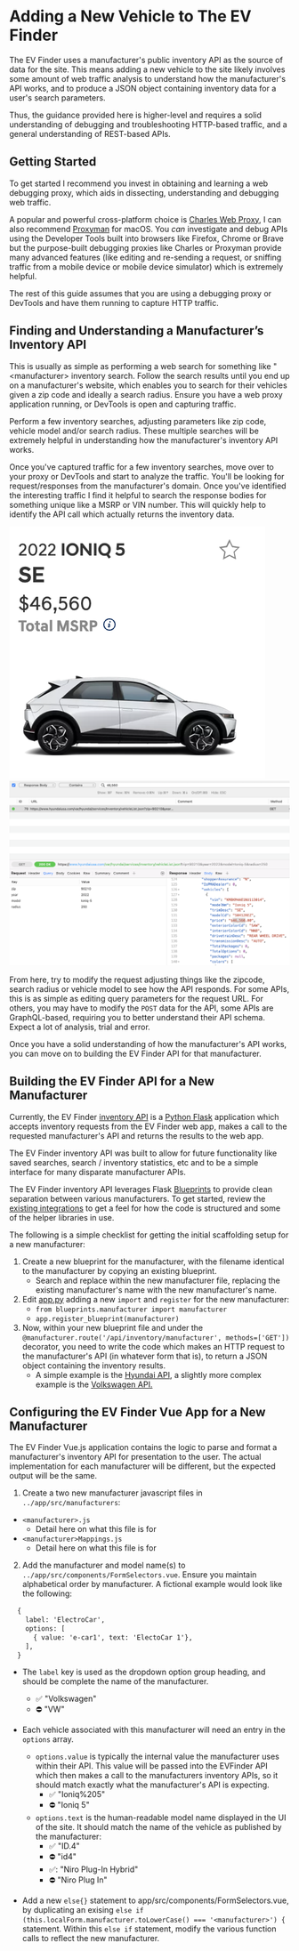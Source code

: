 # Adding a New Vehicle to The EV Finder
The EV Finder uses a manufacturer's public inventory API as the source of data for
the site. This means adding a new vehicle to the site likely involves some amount
of web traffic analysis to understand how the manufacturer's API works, and to
produce a JSON object containing inventory data for a user's search parameters.

Thus, the guidance provided here is higher-level and requires a solid
understanding of debugging and troubleshooting HTTP-based traffic, and a general
understanding of REST-based APIs.


## Getting Started
To get started I recommend you invest in obtaining and learning a web debugging
proxy, which aids in dissecting, understanding and debugging web traffic.

A popular and powerful cross-platform choice is [Charles Web Proxy](https://www.charlesproxy.com/), I can also recommend [Proxyman](https://proxyman.io/) for macOS. You _can_ investigate
and debug APIs using the Developer Tools built into browsers like Firefox,
Chrome or Brave but the purpose-built debugging proxies like Charles or Proxyman
provide many advanced features (like editing and re-sending a request, or 
sniffing traffic from a mobile device or mobile device simulator) which is
extremely helpful.

The rest of this guide assumes that you are using a debugging proxy or DevTools
and have them running to capture HTTP traffic.


## Finding and Understanding a Manufacturer’s Inventory API
This is usually as simple as performing a web search for something like 
"\<manufacturer\> inventory search. Follow the search results until you end up on 
a manufacturer's website, which enables you to search for their vehicles given
a zip code and ideally a search radius. Ensure you have a web proxy application
running, or DevTools is open and capturing traffic.

Perform a few inventory searches, adjusting parameters like zip code, vehicle
model and/or search radius. These multiple searches will be extremely helpful
in understanding how the manufacturer's inventory API works.

Once you've captured traffic for a few inventory searches, move over to your proxy
or DevTools and start to analyze the traffic. You'll be looking for request/responses
from the manufacturer's domain. Once you've identified the interesting traffic
I find it helpful to search the response bodies for something unique like a MSRP
or VIN number. This will quickly help to identify the API call which actually
returns the inventory data. 

![](images/dealer-website.png)
![](images/inventory-api-results.png)

From here, try to modify the request adjusting things like the zipcode, search
radius or vehicle model to see how the API responds. For some APIs, this is as
simple as editing query parameters for the request URL. For others, you may have
to modify the `POST` data for the API, some APIs are GraphQL-based, requiring you
to better understand their API schema. Expect a lot of analysis, trial and error.

Once you have a solid understanding of how the manufacturer's API works, you
can move on to building the EV Finder API for that manufacturer.

## Building the EV Finder API for a New Manufacturer
Currently, the EV Finder [inventory API](../api/) is a
[Python Flask](https://flask.palletsprojects.com/en/2.2.x/) application which
accepts inventory requests from the EV Finder web app, makes a call to the
requested manufacturer's API and returns the results to the web app.

The EV Finder inventory API was built to allow for future functionality like
saved searches, search / inventory statistics, etc and to be a simple interface
for many disparate manufacturer APIs.

The EV Finder inventory API leverages Flask [Blueprints](https://flask.palletsprojects.com/en/2.2.x/tutorial/views/?highlight=blueprints#create-a-blueprint) to provide clean
separation between various manufacturers. To get started, review the [existing
integrations](../api/src/blueprints) to get a feel for how the code is structured
and some of the helper libraries in use.

The following is a simple checklist for getting the initial scaffolding setup
for a new manufacturer:
1. Create a new blueprint for the manufacturer, with the filename identical to the
manufacturer by copying an existing blueprint.
    - Search and replace within the new manufacturer file, replacing the existing
  manufacturer's name with the new manufacturer's name.
2. Edit [app.py](../api/src/app.py) adding a new `import` and `register` for the
new manufacturer:
    - `from blueprints.manufacturer import manufacturer`
    - `app.register_blueprint(manufacturer)`
3. Now, within your new blueprint file and under the
`@manufacturer.route('/api/inventory/manufacturer', methods=['GET'])`
decorator, you need to write the code which makes an HTTP request to the
manufacturer's API (in whatever form that is), to return a JSON object containing
the inventory results.
    - A simple example is the [Hyundai API](../api/src/blueprints/hyundai.py),
    a slightly more complex example is the [Volkswagen API.](../api/src/blueprints/volkswagen.py)

## Configuring the EV Finder Vue App for a New Manufacturer
The EV Finder Vue.js application contains the logic to parse and format a
manufacturer's inventory API for presentation to the user. The actual
implementation for each manufacturer will be different, but the expected output
will be the same.

1. Create a two new manufacturer javascript files in `../app/src/manufacturers`:
  - `<manufacturer>.js`
    - Detail here on what this file is for
  - `<manufacturer>Mappings.js`
    - Detail here on what this file is for

2. Add the manufacturer and model name(s) to
`../app/src/components/FormSelectors.vue`. Ensure you maintain alphabetical
order by manufacturer. A fictional example would look like the following:
```
  {
    label: 'ElectroCar',
    options: [
      { value: 'e-car1', text: 'ElectoCar 1'},
    ],
  }
```
  - The `label` key is used as the dropdown option group heading, and should be
  complete the name of the manufacturer.
    - ✅ "Volkswagen"
    - ⛔ "VW"
  - Each vehicle associated with this manufacturer will need an entry in the 
  `options` array.
    - `options.value` is typically the internal value the manufacturer uses within
    their API. This value will be passed into the EVFinder API which then makes
    a call to the manufacturers inventory APIs, so it should match exactly what
    the manufacturer's API is expecting.
      - ✅ "Ioniq%205"
      - ⛔ "Ioniq 5"
    - `options.text` is the human-readable model name displayed in the UI of the
    site. It should match the name of the vehicle as published by the
    manufacturer:
      - ✅ "ID.4"
      - ⛔ "id4"
      - ✅: "Niro Plug-In Hybrid"
      - ⛔ "Niro Plug In"
  
  - Add a new `else{}` statement to app/src/components/FormSelectors.vue, by duplicating
   an exising `else if (this.localForm.manufacturer.toLowerCase() === '<manufacturer>') {`
   statement. Within this `else if` statement, modify the various function calls
   to reflect the new manufacturer. 
